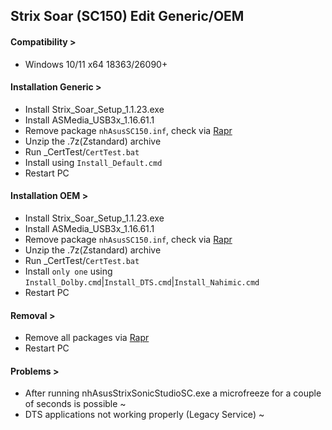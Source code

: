 ## Strix Soar (SC150) Edit Generic/OEM
#### Compatibility >
- Windows 10/11 x64 18363/26090+
#### Installation Generic >
- Install Strix_Soar_Setup_1.1.23.exe
- Install ASMedia_USB3x_1.16.61.1
- Remove package `nhAsusSC150.inf`, check via [Rapr][DriverStoreExplorer]
- Unzip the .7z(Zstandard) archive
- Run _CertTest/`CertTest.bat`
- Install using `Install_Default.cmd`
- Restart PC
#### Installation OEM >
- Install Strix_Soar_Setup_1.1.23.exe
- Install ASMedia_USB3x_1.16.61.1
- Remove package `nhAsusSC150.inf`, check via [Rapr][DriverStoreExplorer]
- Unzip the .7z(Zstandard) archive
- Run _CertTest/`CertTest.bat`
- Install `only one` using `Install_Dolby.cmd`|`Install_DTS.cmd`|`Install_Nahimic.cmd`
- Restart PC
#### Removal >
- Remove all packages via [Rapr][DriverStoreExplorer]
- Restart PC
#### Problems >
- After running nhAsusStrixSonicStudioSC.exe a microfreeze for a couple of seconds is possible ~
- DTS applications not working properly (Legacy Service) ~

[DriverStoreExplorer]: https://github.com/lostindark/DriverStoreExplorer

